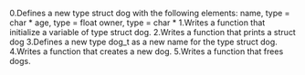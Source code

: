 0.Defines a new type struct dog with the following elements:
name, type = char *
age, type = float
owner, type = char *
1.Writes a function that initialize a variable of type struct dog.
2.Writes a function that prints a struct dog
3.Defines a new type dog_t as a new name for the type struct dog.
4.Writes a function that creates a new dog.
5.Writes a function that frees dogs.
